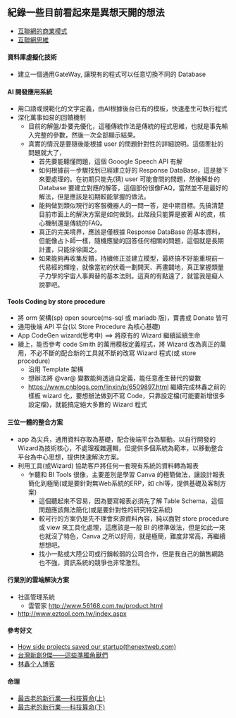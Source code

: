## 紀錄一些目前看起來是異想天開的想法
* [互聯網的商業模式](../images/ibm.png)
* [互聯網思維](../images/互聯網思維.png)
#### 資料庫虛擬化技術
* 建立一個通用GateWay, 讓現有的程式可以任意切換不同的 Database

#### AI 開發應用系統
* 用口語或規範化的文字定義，由AI根據後台已有的模板，快速產生可執行程式
* 深化萬事如易的回饋機制
  * 目前的解盤/卦要先優化，這種傳統作法是傳統的程式思維，也就是事先輸入完整的參數，然後一次全部顯示結果。
  * 真實的情況是要隨後能根據 user 的問題針對性的詳細說明。這個牽扯的問題就大了，
    * 首先要能聽懂問題，這個 Gooogle Speech API 有解
    * 如何根據前一步驟找到已經建立好的 Response DataBase，這是接下來要處理的。在初期只能先(猜) user 可能會問的問題，然後解卦的 Database 要建立對應的解答，這個部份很像FAQ，當然並不是最好的解法，但是應該是初期較能掌握的做法。
    * 能夠做到類似現行的客服機器人的一問一答，是中期目標。先搞清楚目前市面上的解決方案是如何做到。此階段只能算是披著 AI的皮，核心機制還是傳統的FAQ。
    * 真正的完美境界，應該是僅根據 Response DataBase 的基本資料，但能像占卜師一樣，隨機應變的回答任何相關的問題，這個就是長期計畫，只能徐徐圖之。
    * 如果能夠再收集反饋，持續修正並建立模型，最終搞不好能重現前一代易經的輝煌，就像當初的伏羲一劃開天、再畫闢地，真正掌握類量子力學的宇宙人事興替的基本法則。這真的有點遠了，就當我是癡人說夢吧。

#### Tools Coding by store procedure 
* 將 orm 架構(sp) open source(ms-sql 或 mariadb 版)，賣書或 Donate 皆可
* 通用後端 API 平台(以 Store Procedure 為核心基礎)
* App CodeGen wizard(思考中) ==> 將原有的 Wizard 繼續延續生命
* 續上，能否參考 code Smith 的萬用模板定義程式，將 Wizard 改為真正的萬用，不必不斷的配合新的工具就不斷的改寫 Wizard 程式(或 store procedure)
  * 沿用 Template 架構
  * 想辦法將 @var@ 變數能夠透過自定義，能任意產生替代的變數
  * https://www.cnblogs.com/linxin/p/6509897.html
  繼續完成林鑫之前的樣板 wizard 化，要想辦法做到不寫 Code，只靠設定檔(可能要新增很多設定檔)，就能搞定絕大多數的 Wizard 程式

#### 三位一體的整合方案
* app 為尖兵，通用資料存取為基礎，配合後端平台為驅動。以自行開發的 Wizard為技術核心，不處理複雜邏輯，但提供多個系統為範本，以移動整合平台為中心思想，提供快速解決方案。
* 利用工具(或Wizard) 協助客戶將任何一套現有系統的資料轉為報表
  * 乍聽和 BI Tools 很像，主要差別是學習 Canva 的極簡做法，讓設計報表簡化到極簡(或是要針對無Web系統的ERP，如 chi等，提供基礎及客制方案)
    * 這個聽起來不容易，因為要寫報表必須先了解 Table Schema，這個問題應該無法簡化(或是要針對性的研究特定系統)
    * 較可行的方案仍是先不理會來源資料內容，純以面對 store procedure 或 view 來工具化處理，這應該是一般 BI 的標準做法，但是如此一來也就沒了特色，Canva 之所以好用，就是極簡，難度非常高，再繼續想想吧。
    * 找小一點或大陸公司或行銷較弱的公司合作，但是我自己的銷售網路也不強，資訊系統的競爭也非常激烈。

#### 行業別的雲端解決方案 
* 社區管理系統
  * 雲管家 http://www.56168.com.tw/product.html
* http://www.eztool.com.tw/index.aspx

#### 參考好文
* [How side projects saved our startup(thenextweb.com)](https://thenextweb.com/entrepreneur/2014/10/23/side-projects-saved-our-startup/1/)
* [台灣新創9傑——這些準獨角獸們](https://www.bnext.com.tw/article/60107/kneron-2020-special)
* [林鑫个人博客](https://github.com/lin-xin/blog/)

#### 命理
* [最古老的新行業──科技算命(上)](https://tw.news.yahoo.com/%E6%9C%80%E5%8F%A4%E8%80%81%E7%9A%84%E6%96%B0%E8%A1%8C%E6%A5%AD-%E7%A7%91%E6%8A%80%E7%AE%97%E5%91%BD-%E4%B8%8A-054243607.html)
* [最古老的新行業──科技算命(下)](https://tw.news.yahoo.com/%E6%9C%80%E5%8F%A4%E8%80%81%E7%9A%84%E6%96%B0%E8%A1%8C%E6%A5%AD-%E7%A7%91%E6%8A%80%E7%AE%97%E5%91%BD-%E4%B8%8B-054243390.html)
